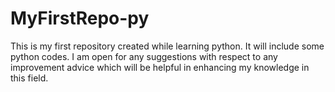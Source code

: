 # MyFirstRepo-py
This is my first repository created while learning python. It will include some python codes. I am open for any suggestions with respect to any improvement advice which will be helpful in enhancing my knowledge in this field.
